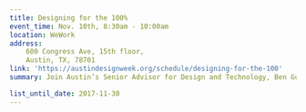 ```yaml
---
title: Designing for the 100%
event_time: Nov. 10th, 8:30am - 10:00am
location: WeWork
address: 
	600 Congress Ave, 15th floor, 
	Austin, TX, 78701
link: 'https://austindesignweek.org/schedule/designing-for-the-100'
summary: Join Austin’s Senior Advisor for Design and Technology, Ben Guhin, for a conversation about how user-centered research, design standards, and technology strategy can make services more useful, usable, and accessible for all of us.

list_until_date: 2017-11-30
---
```

